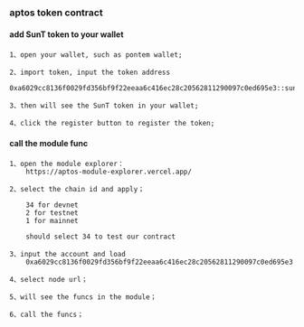 ### aptos token contract


#### add SunT token to your wallet
    
    1、open your wallet, such as pontem wallet;

    2、import token, input the token address
        0xa6029cc8136f0029fd356bf9f22eeaa6c416ec28c20562811290097c0ed695e3::suntoken::SunhonxCoin
    
    3、then will see the SunT token in your wallet;

    4、click the register button to register the token;

#### call the module func

    1、open the module explorer：
        https://aptos-module-explorer.vercel.app/

    2、select the chain id and apply；
        
        34 for devnet
        2 for testnet
        1 for mainnet
        
        should select 34 to test our contract

    3、input the account and load
        0xa6029cc8136f0029fd356bf9f22eeaa6c416ec28c20562811290097c0ed695e3

    4、select node url；

    5、will see the funcs in the module；

    6、call the funcs；